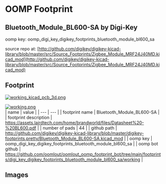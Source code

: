 # OOMP Footprint  
## Bluetooth_Module_BL600-SA  by Digi-Key  
  
oomp key: oomp_digi_key_digikey_footprints_bluetooth_module_bl600_sa  
  
source repo at: [http://github.com/digikey/digikey-kicad-library/blob/master/src/Source_Footprints/Zigbee_Module_MRF24J40MD.kicad_mod](http://github.com/digikey/digikey-kicad-library/blob/master/src/Source_Footprints/Zigbee_Module_MRF24J40MD.kicad_mod)  
## Footprint  
  
[![working_kicad_pcb_3d.png](working_kicad_pcb_3d_600.png)](working_kicad_pcb_3d.png)  
  
[![working.png](working_600.png)](working.png)  
| name | value | 
| --- | --- | 
| footprint name | Bluetooth_Module_BL600-SA | 
| footprint description | https://assets.lairdtech.com/home/brandworld/files/Datasheet%20-%20BL600.pdf | 
| number of pads | 44 | 
| github path | http://github.com/digikey/digikey-kicad-library/blob/master/digikey-footprints.pretty/Bluetooth_Module_BL600-SA.kicad_mod | 
| oomp key | oomp_digi_key_digikey_footprints_bluetooth_module_bl600_sa | 
| oomp bot github | https://github.com/oomlout/oomlout_oomp_footprint_bot/tree/main/footprints/digi_key_digikey_footprints_bluetooth_module_bl600_sa/working | 
## Images  
